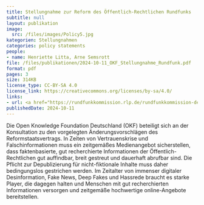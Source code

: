 ```yaml
---
title: Stellungnahme zur Reform des Öffentlich-Rechtlichen Rundfunks
subtitle: null
layout: publikation
image:
  src: /files/images/Policy5.jpg
kategorien: Stellungnahmen
categories: policy statements
people:
- name: Henriette Litta, Arne Semsrott
file: /files/publikationen/2024-10-11_OKF_Stellungnahme_Rundfunk.pdf
format: pdf
pages: 3
size: 314KB
license_type: CC-BY-SA 4.0
license_link: https://creativecommons.org/licenses/by-sa/4.0/
links:
- url: <a href="https://rundfunkkommission.rlp.de/rundfunkkommission-der-laender/reformstaatsvertrag/" target="_blank">Zum Reformstaatsvertrag</a>
publishedDate: 2024-10-11
---
```


Die Open Knowledge Foundation Deutschland (OKF) beteiligt sich an der Konsultation zu den vorgelegten Änderungsvorschlägen des Reformstaatsvertrags. In Zeiten von Vertrauenskrise und Falschinformationen muss ein zeitgemäßes Medienangebot sicherstellen, dass faktenbasierte, gut recherchierte Informationen der Öffentlich-Rechtlichen gut auffindbar, breit gestreut und dauerhaft abrufbar sind. Die Pflicht zur Depublizierung für nicht-fiktionale Inhalte muss daher bedingungslos gestrichen werden. Im Zeitalter von immenser digitaler Desinformation, Fake News, Deep Fakes und Hassrede braucht es starke Player, die dagegen halten und Menschen mit gut recherchierten Informationen versorgen und zeitgemäße hochwertige online-Angebote bereitstellen.